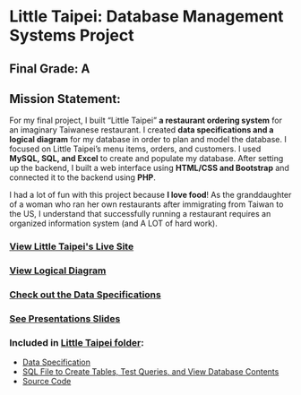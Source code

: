# Little Taipei: Database Management Systems Project
## Final Grade: A


## Mission Statement:

For my final project, I built “Little Taipei” **a restaurant ordering system** for an imaginary Taiwanese restaurant. I created **data specifications and a logical diagram** for my database in order to plan and model the database. I focused on Little Taipei’s menu items, orders, and customers. I used **MySQL, SQL, and Excel** to create and populate my database. After setting up the backend, I built a web interface using **HTML/CSS and Bootstrap** and connected it to the backend using **PHP**. 

I had a lot of fun with this project because **I love food**! As the granddaughter of a woman who ran her own restaurants after immigrating from Taiwan to the US, I understand that successfully running a restaurant requires an organized information system (and A LOT of hard work).


### [View Little Taipei's Live Site](http://web.simmons.edu/~chou/CS333/littletaipei/littletaipei.php)


### [View Logical Diagram](https://drive.google.com/file/d/1KoSeumpM4U6esh4lVXF5L4wQpn_luUvj/view?usp=sharing)


### [Check out the Data Specifications](https://drive.google.com/file/d/1i5JT86_4RgV7vdPxSAxMVPVKhW_2nksT/view?usp=sharing)


### [See Presentations Slides](https://docs.google.com/presentation/d/18f_et5JTqxEoJ1FK9h20_HIDL99BPHO4ZeqnfF1y5c8/edit?usp=sharing)


### Included in [Little Taipei folder](Little%20Taipei):

- [Data Specification](Little%20Taipei/LittleTaipei_DataSpec.xlsx)
- [SQL File to Create Tables, Test Queries, and View Database Contents](Little%20Taipei/LittleTaipei.sql)
- [Source Code](Little%20Taipei/littletaipei.php)

